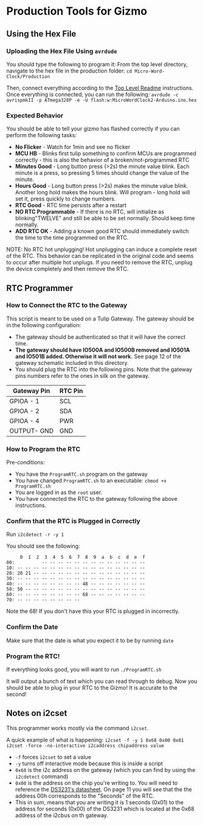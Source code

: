 # Production Tools for Gizmo

## Using the Hex File

### Uploading the Hex File Using `avrdude`

You should type the following to program it:
From the top level directory, navigate to the hex file in the production folder: 
`cd Micro-Word-Clock/Production`

Then, connect everything according to the [Top Level Readme](https://github.com/tulip/gizmo) instructions. Once everything is connected, you can run the following: 
`avrdude -c avrispmkII -p ATmega328P -e -U flash:w:MicroWordClock2-Arduino.ino.hex`

### Expected Behavior
You should be able to tell your gizmo has flashed correctly if you can perform the following tasks:
- **No Flicker** - Watch for 1min and see no flicker
- **MCU HB** - Blinks first tulip something to confirm MCUs are programmed correctly - this is also the behavior of a broken/not-programmed RTC
- **Minutes Good** - Long button press (>2s)  the minute value blink. Each minute is a press, so pressing 5 times should change the value of the minute.
- **Hours Good** - Long button press (>2s) makes the minute value blink. Another long hold makes the hours blink. Will program - long hold will set it, press quickly to change numbers. 
- **RTC Good** - RTC time persists after a restart
- **NO RTC Programmable** - If there is no RTC, will initialize as blinking"TWELVE" and still be able to be set normally. Should keep time normally. 
- **ADD RTC OK** - Adding a known good RTC should immediately switch the time to the time programmed on the RTC.

NOTE: No RTC hot unplugging! Hot unplugging can induce a complete reset of the RTC. This behavior can be replicated in the original code and seems to occur after multiple hot unplugs. If you need to remove the RTC, unplug the device completely and then remove the RTC.

## RTC Programmer

### How to Connect the RTC to the Gateway

This script is meant to be used on a Tulip Gateway. The gateway should be in the following configuration:
- The gateway should be authenticated so that it will have the correct time. 
- **The gateway should have IO500A and IO500B removed and IO501A and IO501B added. Otherwise it will not work.** See page 12 of the gateway schematic included in this directory.
- You should plug the RTC into the following pins. Note that the gateway pins numbers refer to the ones in silk on the gateway.

| Gateway Pin | RTC Pin |
|-------------|---------|
| GPIOA - 1   | SCL     |
| GPIOA - 2   | SDA     |
| GPIOA - 4   | PWR     | 
| OUTPUT- GND | GND     |


### How to Program the RTC
Pre-conditions:
- You have the `ProgramRTC.sh` program on the gateway
- You have changed `ProgramRTC.sh` to an executable: `chmod +x ProgramRTC.sh`
- You are logged in as the `root` user.
- You have connected the RTC to the gateway following the above instructions.

### Confirm that the RTC is Plugged in Correctly

Run `i2cdetect -r -y 1`

You should see the following:
```
     0  1  2  3  4  5  6  7  8  9  a  b  c  d  e  f
00:          -- -- -- -- -- -- -- -- -- -- -- -- --
10: -- -- -- -- -- -- -- -- -- -- -- -- -- -- -- --
20: 20 21 -- -- -- -- -- -- -- -- -- -- -- -- -- --
30: -- -- -- -- -- -- -- -- -- -- -- -- -- -- -- --
40: -- -- -- -- -- -- -- -- 48 -- -- -- -- -- -- --
50: 50 -- -- -- -- -- -- -- -- -- -- -- -- -- -- --
60: -- -- -- -- -- -- -- -- 68 -- -- -- -- -- -- --
70: -- -- -- -- -- -- -- -- 
```

Note the 68! If you don't have this your RTC is plugged in incorrectly. 

### Confirm the Date
Make sure that the date is what you expect it to be by running `date`

### Program the RTC!
If everything looks good, you will want to run `./ProgramRTC.sh`

It will output a bunch of text which you can read through to debug. Now you should be able to plug in your RTC to the Gizmo! It is accurate to the second! 

## Notes on i2cset
This programmer works mostly via the command `i2cset`.

A quick example of what is happening: 
`i2cset -f -y 1 0x68 0x00 0x01`
`i2cset -force -no-interactive i2caddress chipaddress value`

- `-f` forces `i2cset` to set a value
- `-y` turns off interactive mode because this is inside a script 
- `0x68` is the i2c address on the gateway (which you can find by using the `i2cdetect` command)
- `0x00` is the address on the chip you're writing to. You will need to reference the [DS3231's datasheet](https://datasheets.maximintegrated.com/en/ds/DS3231.pdf). On page 11 you will see that the the address 00h corresponds to the "Seconds" of the RTC.
- This in sum, means that you are writing it is 1 seconds (0x01) to the  address for seconds (0x00) of the DS3231 which is located at the 0x68 address of the i2cbus on th gateway.





